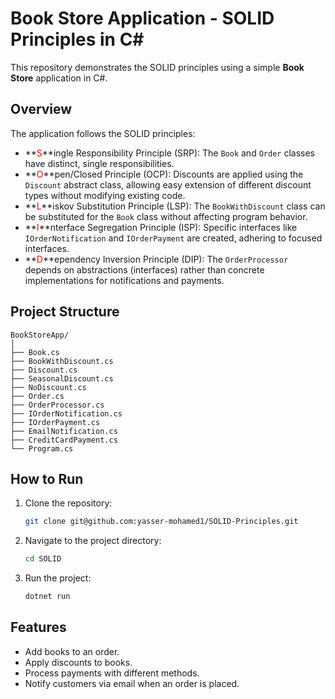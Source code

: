 # Book Store Application - SOLID Principles in C#

This repository demonstrates the SOLID principles using a simple **Book Store** application in C#.

## Overview

The application follows the SOLID principles:

- **<span style="color: red;">S</span>**ingle Responsibility Principle (SRP): The `Book` and `Order` classes have distinct, single responsibilities.
- **<span style="color: red;">O</span>**pen/Closed Principle (OCP): Discounts are applied using the `Discount` abstract class, allowing easy extension of different discount types without modifying existing code.
- **<span style="color: red;">L</span>**iskov Substitution Principle (LSP): The `BookWithDiscount` class can be substituted for the `Book` class without affecting program behavior.
- **<span style="color: red;">I</span>**nterface Segregation Principle (ISP): Specific interfaces like `IOrderNotification` and `IOrderPayment` are created, adhering to focused interfaces.
- **<span style="color: red;">D</span>**ependency Inversion Principle (DIP): The `OrderProcessor` depends on abstractions (interfaces) rather than concrete implementations for notifications and payments.

## Project Structure

```
BookStoreApp/
│
├── Book.cs
├── BookWithDiscount.cs
├── Discount.cs
├── SeasonalDiscount.cs
├── NoDiscount.cs
├── Order.cs
├── OrderProcessor.cs
├── IOrderNotification.cs
├── IOrderPayment.cs
├── EmailNotification.cs
├── CreditCardPayment.cs
└── Program.cs
```

## How to Run

1. Clone the repository:

   ```bash
   git clone git@github.com:yasser-mohamed1/SOLID-Principles.git
   ```

2. Navigate to the project directory:

   ```bash
   cd SOLID
   ```

3. Run the project:
   ```bash
   dotnet run
   ```

## Features

- Add books to an order.
- Apply discounts to books.
- Process payments with different methods.
- Notify customers via email when an order is placed.
